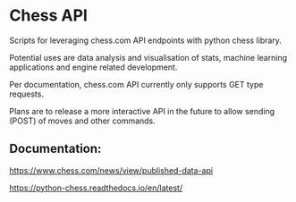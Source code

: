 # Chess API

Scripts for leveraging chess.com API endpoints with python chess library. 

Potential uses are data analysis and visualisation of stats, machine learning applications and engine related development.

Per documentation, chess.com API currently only supports GET type requests.

Plans are to release a more interactive API in the future to allow sending (POST) of moves and other commands.





## Documentation:

https://www.chess.com/news/view/published-data-api

https://python-chess.readthedocs.io/en/latest/
